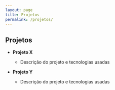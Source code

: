 ```yaml
---
layout: page
title: Projetos
permalink: /projetos/
---
```


## Projetos

- **Projeto X**  
  - Descrição do projeto e tecnologias usadas

- **Projeto Y**  
  - Descrição do projeto e tecnologias usadas
